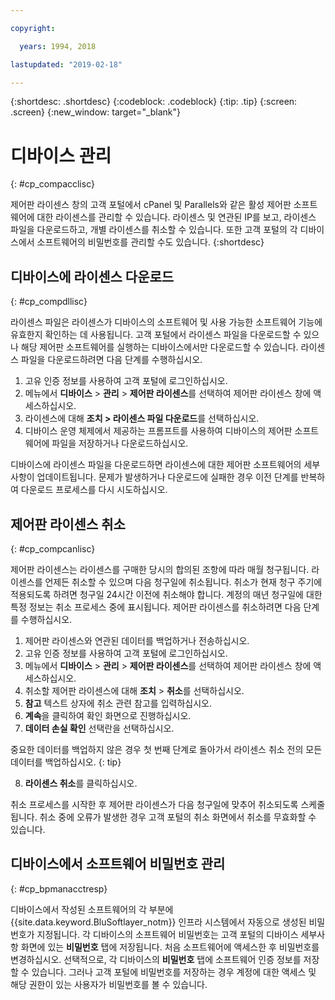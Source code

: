 ```yaml
---

copyright:

  years: 1994, 2018

lastupdated: "2019-02-18"

---
```


{:shortdesc: .shortdesc}
{:codeblock: .codeblock}
{:tip: .tip}
{:screen: .screen}
{:new_window: target="_blank"}

# 디바이스 관리
{: #cp_compacclisc}

제어판 라이센스 창의 고객 포털에서 cPanel 및 Parallels와 같은 활성 제어판 소프트웨어에 대한 라이센스를 관리할 수 있습니다. 라이센스 및 연관된 IP를 보고, 라이센스 파일을 다운로드하고, 개별 라이센스를 취소할 수 있습니다. 또한 고객 포털의 각 디바이스에서 소프트웨어의 비밀번호를 관리할 수도 있습니다.
{:shortdesc}


## 디바이스에 라이센스 다운로드
{: #cp_compdllisc}

라이센스 파일은 라이센스가 디바이스의 소프트웨어 및 사용 가능한 소프트웨어 기능에 유효한지 확인하는 데 사용됩니다. 고객 포털에서 라이센스 파일을 다운로드할 수 있으나 해당 제어판 소프트웨어를 실행하는 디바이스에서만 다운로드할 수 있습니다. 라이센스 파일을 다운로드하려면 다음 단계를 수행하십시오.

1. 고유 인증 정보를 사용하여 고객 포털에 로그인하십시오.
2. 메뉴에서 **디바이스** > **관리** > **제어판 라이센스**를 선택하여 제어판 라이센스 창에 액세스하십시오.
3. 라이센스에 대해 **조치 > 라이센스 파일 다운로드**를 선택하십시오.
4. 디바이스 운영 체제에서 제공하는 프롬프트를 사용하여 디바이스의 제어판 소프트웨어에 파일을 저장하거나 다운로드하십시오.

디바이스에 라이센스 파일을 다운로드하면 라이센스에 대한 제어판 소프트웨어의 세부사항이 업데이트됩니다. 문제가 발생하거나 다운로드에 실패한 경우 이전 단계를 반복하여 다운로드 프로세스를 다시 시도하십시오.

## 제어판 라이센스 취소
{: #cp_compcanlisc}

제어판 라이센스는 라이센스를 구매한 당시의 합의된 조항에 따라 매월 청구됩니다. 라이센스를 언제든 취소할 수 있으며 다음 청구일에 취소됩니다. 취소가 현재 청구 주기에 적용되도록 하려면 청구일 24시간 이전에 취소해야 합니다. 계정의 매년 청구일에 대한 특정 정보는 취소 프로세스 중에 표시됩니다. 제어판 라이센스를 취소하려면 다음 단계를 수행하십시오.

1. 제어판 라이센스와 연관된 데이터를 백업하거나 전송하십시오.
2. 고유 인증 정보를 사용하여 고객 포털에 로그인하십시오.
3. 메뉴에서 **디바이스** > **관리** > **제어판 라이센스**를 선택하여 제어판 라이센스 창에 액세스하십시오.
4. 취소할 제어판 라이센스에 대해 **조치** > **취소**를 선택하십시오.
5. **참고** 텍스트 상자에 취소 관련 참고를 입력하십시오.
6. **계속**을 클릭하여 확인 화면으로 진행하십시오.
7. **데이터 손실 확인** 선택란을 선택하십시오.

  중요한 데이터를 백업하지 않은 경우 첫 번째 단계로 돌아가서 라이센스 취소 전의 모든 데이터를 백업하십시오.
  {: tip}

8. **라이센스 취소**를 클릭하십시오.

취소 프로세스를 시작한 후 제어판 라이센스가 다음 청구일에 맞추어 취소되도록 스케줄됩니다. 취소 중에 오류가 발생한 경우 고객 포털의 취소 화면에서 취소를 무효화할 수 있습니다.

## 디바이스에서 소프트웨어 비밀번호 관리
{: #cp_bpmanacctresp}

디바이스에서 작성된 소프트웨어의 각 부분에 {{site.data.keyword.BluSoftlayer_notm}} 인프라 시스템에서 자동으로 생성된 비밀번호가 지정됩니다. 각 디바이스의 소프트웨어 비밀번호는 고객 포털의 디바이스 세부사항 화면에 있는 **비밀번호** 탭에 저장됩니다. 처음 소프트웨어에 액세스한 후 비밀번호를 변경하십시오. 선택적으로, 각 디바이스의 **비밀번호** 탭에 소프트웨어 인증 정보를 저장할 수 있습니다. 그러나 고객 포털에 비밀번호를 저장하는 경우 계정에 대한 액세스 및 해당 권한이 있는 사용자가 비밀번호를 볼 수 있습니다.
